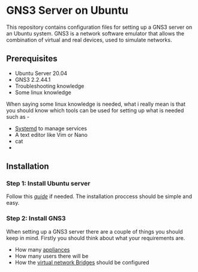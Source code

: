 # GNS3 Server on Ubuntu

This repository contains configuration files for setting up a GNS3 server on an
Ubuntu system. GNS3 is a network software emulator that allows the combination
of virtual and real devices, used to simulate networks.

## Prerequisites

- Ubuntu Server 20.04
- GNS3 2.2.44.1
- Troubleshooting knowledge
- Some linux knowledge 

When saying some linux knowledge is needed, what i really mean is that you
should know which tools can be used for setting up what is needed such as -
- [Systemd]() to manage services
- A text editor like Vim or Nano
- cat
- 

## Installation

### Step 1: Install Ubuntu server

Follow this *[guide](https://ubuntu.com/tutorials/install-ubuntu-server#1-overview)* if
needed. The installation proccess should be simple and easy.


### Step 2: Install GNS3

When setting up a GNS3 server there are a couple of things you should keep in
mind. Firstly you should think about what your requirements are.
- How many [appliances](https://gns3.com/marketplace/appliances)
- How many users there will be
- How the [virtual network Bridges](https://computingforgeeks.com/how-to-create-and-configure-bridge-networking-for-kvm-in-linux/) should be configured
